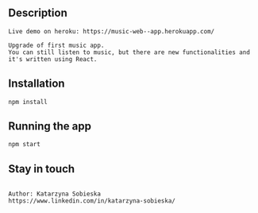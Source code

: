 ## Description

```
Live demo on heroku: https://music-web--app.herokuapp.com/

Upgrade of first music app. 
You can still listen to music, but there are new functionalities and it's written using React.
```

## Installation

```
npm install
```

## Running the app

```
npm start
```

## Stay in touch

```

Author: Katarzyna Sobieska
https://www.linkedin.com/in/katarzyna-sobieska/
```
